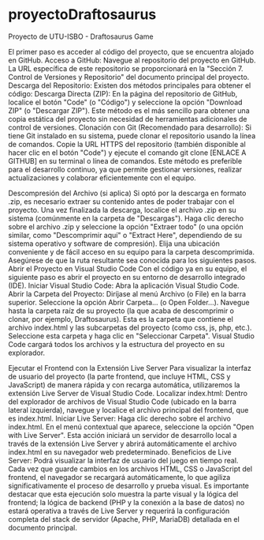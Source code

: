 # proyectoDraftosaurus
Proyecto de UTU-ISBO - Draftosaurus Game

El primer paso es acceder al código del proyecto, que se encuentra alojado en GitHub.
Acceso a GitHub:
Navegue al repositorio del proyecto en GitHub. La URL específica de este repositorio se proporcionará en la "Sección 7. Control de Versiones y Repositorio" del documento principal del proyecto.
Descarga del Repositorio:
Existen dos métodos principales para obtener el código:
Descarga Directa (ZIP): En la página del repositorio de GitHub, localice el botón "Code" (o "Código") y seleccione la opción "Download ZIP" (o "Descargar ZIP"). Este método es el más sencillo para obtener una copia estática del proyecto sin necesidad de herramientas adicionales de control de versiones.
Clonación con Git (Recomendado para desarrollo): Si tiene Git instalado en su sistema, puede clonar el repositorio usando la línea de comandos. Copie la URL HTTPS del repositorio (también disponible al hacer clic en el botón "Code") y ejecute el comando git clone [ENLACE A GITHUB] en su terminal o línea de comandos. Este método es preferible para el desarrollo continuo, ya que permite gestionar versiones, realizar actualizaciones y colaborar eficientemente con el equipo.



Descompresión del Archivo (si aplica)
Si optó por la descarga en formato .zip, es necesario extraer su contenido antes de poder trabajar con el proyecto.
Una vez finalizada la descarga, localice el archivo .zip en su sistema (comúnmente en la carpeta de "Descargas").
Haga clic derecho sobre el archivo .zip y seleccione la opción "Extraer todo" (o una opción similar, como "Descomprimir aquí" o "Extract Here", dependiendo de su sistema operativo y software de compresión).
Elija una ubicación conveniente y de fácil acceso en su equipo para la carpeta descomprimida. Asegúrese de que la ruta resultante sea conocida para los siguientes pasos.
Abrir el Proyecto en Visual Studio Code
Con el código ya en su equipo, el siguiente paso es abrir el proyecto en su entorno de desarrollo integrado (IDE).
Iniciar Visual Studio Code: Abra la aplicación Visual Studio Code.
Abrir la Carpeta del Proyecto:
Diríjase al menú Archivo (o File) en la barra superior.
Seleccione la opción Abrir Carpeta... (o Open Folder...).
Navegue hasta la carpeta raíz de su proyecto (la que acaba de descomprimir o clonar, por ejemplo, Draftosaurus). Esta es la carpeta que contiene el archivo index.html y las subcarpetas del proyecto (como css, js, php, etc.).
Seleccione esta carpeta y haga clic en "Seleccionar Carpeta". Visual Studio Code cargará todos los archivos y la estructura del proyecto en su explorador.

 Ejecutar el Frontend con la Extensión Live Server
Para visualizar la interfaz de usuario del proyecto (la parte frontend, que incluye HTML, CSS y JavaScript) de manera rápida y con recarga automática, utilizaremos la extensión Live Server de Visual Studio Code.
Localizar index.html: Dentro del explorador de archivos de Visual Studio Code (ubicado en la barra lateral izquierda), navegue y localice el archivo principal del frontend, que es index.html.
Iniciar Live Server:
Haga clic derecho sobre el archivo index.html.
En el menú contextual que aparece, seleccione la opción "Open with Live Server".
Esta acción iniciará un servidor de desarrollo local a través de la extensión Live Server y abrirá automáticamente el archivo index.html en su navegador web predeterminado.
Beneficios de Live Server:
Podrá visualizar la interfaz de usuario del juego en tiempo real.
Cada vez que guarde cambios en los archivos HTML, CSS o JavaScript del frontend, el navegador se recargará automáticamente, lo que agiliza significativamente el proceso de desarrollo y prueba visual.
Es importante destacar que esta ejecución solo muestra la parte visual y la lógica del frontend; la lógica de backend (PHP y la conexión a la base de datos) no estará operativa a través de Live Server y requerirá la configuración completa del stack de servidor (Apache, PHP, MariaDB) detallada en el documento principal.
